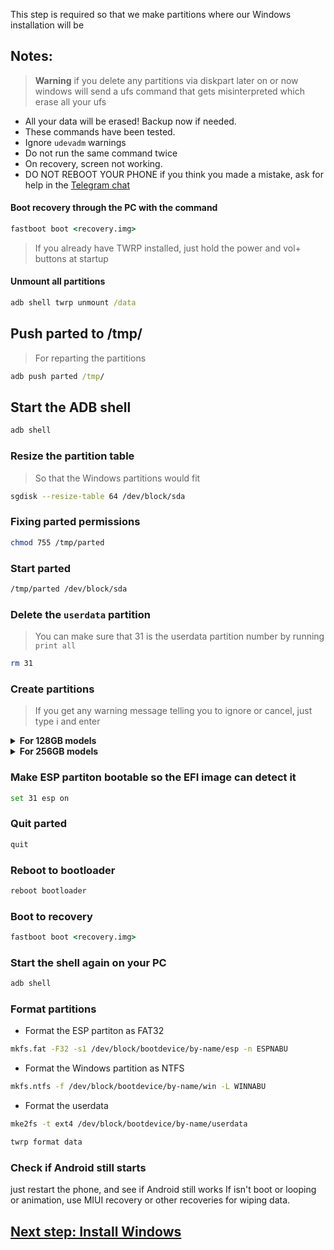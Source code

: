 This step is required so that we make partitions where our Windows installation will be

## Notes:
> **Warning** if you delete any partitions via diskpart later on or now windows will send a ufs command that gets misinterpreted which erase all your ufs
- All your data will be erased! Backup now if needed.
- These commands have been tested.
- Ignore `udevadm` warnings
- Do not run the same command twice
- On recovery, screen not working.
- DO NOT REBOOT YOUR PHONE if you think you made a mistake, ask for help in the [Telegram chat](https://t.me/nabuwoa)

#### Boot recovery through the PC with the command
```cmd
fastboot boot <recovery.img>
```
> If you already have TWRP installed, just hold the power and vol+ buttons at startup

#### Unmount all partitions
```cmd
adb shell twrp unmount /data
```

## Push parted to /tmp/
> For reparting the partitions
```cmd
adb push parted /tmp/
```

## Start the ADB shell
```cmd
adb shell
```

### Resize the partition table
> So that the Windows partitions would fit
```sh
sgdisk --resize-table 64 /dev/block/sda
```

### Fixing parted permissions
```sh
chmod 755 /tmp/parted
```

### Start parted
```sh
/tmp/parted /dev/block/sda
```

### Delete the `userdata` partition
> You can make sure that 31 is the userdata partition number by running
>  `print all`
```sh
rm 31
```

### Create partitions
> If you get any warning message telling you to ignore or cancel, just type i and enter


<details>
<summary><b><strong>For 128GB models</strong></b></summary>

- Create the ESP partition (stores Windows bootloader data and EFI files)
```sh
mkpart esp fat32 10.9GB 11.4GB
```

- Create the main partition where Windows will be installed to
```sh
mkpart win ntfs 11.4GB 70.2GB
```

- Create Android's data partition
```sh
mkpart userdata ext4 70.2GB 126GB
```
  </summary>
</details>

<details>
<summary><b><strong>For 256GB models</strong></b></summary>

- Create the ESP partition (stores Windows bootloader data and EFI files)
```sh
mkpart esp fat32 10.9GB 11.4GB
```

- Create the main partition where Windows will be installed to
```sh
mkpart win ntfs 11.4GB 120.8GB
```

- Create Android's data partition
```sh
mkpart userdata ext4 120.8GB 254GB
```

  </summary>
</details>


### Make ESP partiton bootable so the EFI image can detect it
```sh
set 31 esp on
```

### Quit parted
```sh
quit
```
### Reboot to bootloader
```sh
reboot bootloader
```

### Boot to recovery
```cmd
fastboot boot <recovery.img>
```

### Start the shell again on your PC
```cmd
adb shell
```

### Format partitions
-  Format the ESP partiton as FAT32
```sh
mkfs.fat -F32 -s1 /dev/block/bootdevice/by-name/esp -n ESPNABU
```

-  Format the Windows partition as NTFS
```sh
mkfs.ntfs -f /dev/block/bootdevice/by-name/win -L WINNABU
```

-  Format the userdata
```sh
mke2fs -t ext4 /dev/block/bootdevice/by-name/userdata
```
```sh
twrp format data
```


### Check if Android still starts
just restart the phone, and see if Android still works
If isn't boot or looping or animation, use MIUI recovery or other recoveries for wiping data.

## [Next step: Install Windows](/guide/English/2-install-en.md)
